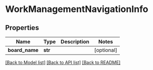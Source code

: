 # WorkManagementNavigationInfo

## Properties
Name | Type | Description | Notes
------------ | ------------- | ------------- | -------------
**board_name** | **str** |  | [optional] 

[[Back to Model list]](../README.md#documentation-for-models) [[Back to API list]](../README.md#documentation-for-api-endpoints) [[Back to README]](../README.md)


